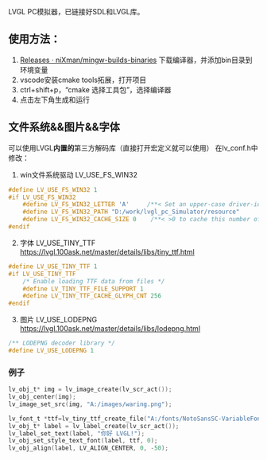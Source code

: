 LVGL PC模拟器，已链接好SDL和LVGL库。
## 使用方法：
1. [Releases · niXman/mingw-builds-binaries](https://github.com/niXman/mingw-builds-binaries/releases) 下载编译器，并添加bin目录到环境变量
2. vscode安装cmake tools拓展，打开项目
3. ctrl+shift+p，“cmake 选择工具包”，选择编译器
4. 点击左下角生成和运行

## 文件系统&&图片&&字体
可以使用LVGL**内置的**第三方解码库（直接打开宏定义就可以使用）
在lv_conf.h中修改：
1. win文件系统驱动 LV_USE_FS_WIN32
``` c
#define LV_USE_FS_WIN32 1
#if LV_USE_FS_WIN32
    #define LV_FS_WIN32_LETTER 'A'     /**< Set an upper-case driver-identifier letter for this driver (e.g. 'A'). */
    #define LV_FS_WIN32_PATH "D:/work/lvgl_pc_Simulator/resource"         /**< Set the working directory. File/directory paths will be appended to it. */
    #define LV_FS_WIN32_CACHE_SIZE 0    /**< >0 to cache this number of bytes in lv_fs_read() */
#endif
```
2. 字体 LV_USE_TINY_TTF https://lvgl.100ask.net/master/details/libs/tiny_ttf.html
``` c
#define LV_USE_TINY_TTF 1
#if LV_USE_TINY_TTF
    /* Enable loading TTF data from files */
    #define LV_TINY_TTF_FILE_SUPPORT 1
    #define LV_TINY_TTF_CACHE_GLYPH_CNT 256
#endif
```
3. 图片 LV_USE_LODEPNG https://lvgl.100ask.net/master/details/libs/lodepng.html
``` c
/** LODEPNG decoder library */
#define LV_USE_LODEPNG 1
```
### 例子
``` c
lv_obj_t* img = lv_image_create(lv_scr_act());
lv_obj_center(img);
lv_image_set_src(img, "A:/images/waring.png");

lv_font_t *ttf=lv_tiny_ttf_create_file("A:/fonts/NotoSansSC-VariableFont_wght.ttf", 40);
lv_obj_t* label = lv_label_create(lv_scr_act());
lv_label_set_text(label, "你好 LVGL!");
lv_obj_set_style_text_font(label, ttf, 0);
lv_obj_align(label, LV_ALIGN_CENTER, 0, -50);
```
